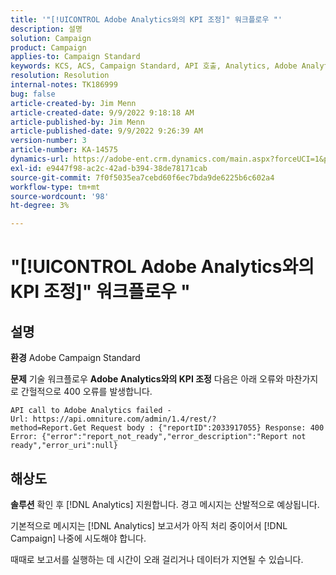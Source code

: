 ```yaml
---
title: '"[!UICONTROL Adobe Analytics와의 KPI 조정]" 워크플로우 "'
description: 설명
solution: Campaign
product: Campaign
applies-to: Campaign Standard
keywords: KCS, ACS, Campaign Standard, API 호출, Analytics, Adobe Analytics을 사용한 KPI 조정, 400 오류
resolution: Resolution
internal-notes: TK186999
bug: false
article-created-by: Jim Menn
article-created-date: 9/9/2022 9:18:18 AM
article-published-by: Jim Menn
article-published-date: 9/9/2022 9:26:39 AM
version-number: 3
article-number: KA-14575
dynamics-url: https://adobe-ent.crm.dynamics.com/main.aspx?forceUCI=1&pagetype=entityrecord&etn=knowledgearticle&id=90e43d53-2030-ed11-9db1-0022480866ad
exl-id: e9447f98-ac2c-42ad-b394-38de78171cab
source-git-commit: 7f0f5035ea7cebd60f6ec7bda9de6225b6c602a4
workflow-type: tm+mt
source-wordcount: '98'
ht-degree: 3%

---
```


# &quot;[!UICONTROL Adobe Analytics와의 KPI 조정]&quot; 워크플로우 &quot;

## 설명


<b>환경</b>
Adobe Campaign Standard

<b>문제</b>
기술 워크플로우 <b>Adobe Analytics와의 KPI 조정</b> 다음은 아래 오류와 마찬가지로 간헐적으로 400 오류를 발생합니다.

```
API call to Adobe Analytics failed - Url: https://api.omniture.com/admin/1.4/rest/?method=Report.Get Request body : {"reportID":2033917055} Response: 400 Error: {"error":"report_not_ready","error_description":"Report not ready","error_uri":null}
```

## 해상도


<b>솔루션</b>
확인 후 [!DNL Analytics] 지원합니다. 경고 메시지는 산발적으로 예상됩니다.

기본적으로 메시지는 [!DNL Analytics] 보고서가 아직 처리 중이어서 [!DNL Campaign] 나중에 시도해야 합니다.

때때로 보고서를 실행하는 데 시간이 오래 걸리거나 데이터가 지연될 수 있습니다.
